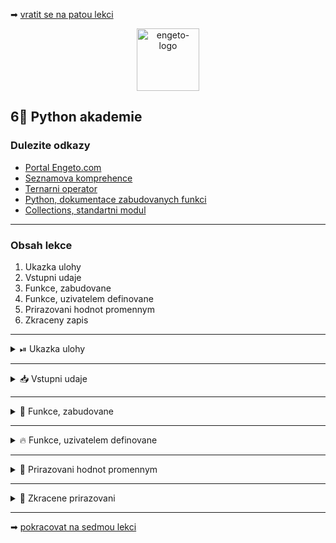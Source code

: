 ➡ [vratit se na patou lekci](https://github.com/Bralor/python-academy/tree/lekce05)

<p align="center">
  <img alt="engeto-logo" width="100px" src="https://engeto.cz/wp-content/uploads/2019/01/engeto-square.png" />
</p>

## 6⃣ Python akademie
###  Dulezite odkazy
- [Portal Engeto.com](https://engeto.com/)
- [Seznamova komprehence](http://howto.py.cz/cap08.htm#10)
- [Ternarni operator](https://book.pythontips.com/en/latest/ternary_operators.html)
- [Python, dokumentace zabudovanych funkci](https://docs.python.org/3/library/functions.html)
- [Collections, standartni modul](https://docs.python.org/3/library/collections.html#collections.Counter)
---

###  Obsah lekce
1. Ukazka ulohy
2. Vstupni udaje
3. Funkce, zabudovane
4. Funkce, uzivatelem definovane
5. Prirazovani hodnot promennym
6. Zkraceny zapis
---

<details>
  <summary>⏯  Ukazka ulohy</summary>

  1. ✌  [Stahnete si sestou lekci jako **zip**](https://github.com/Bralor/python-academy/archive/lekce06.zip)
  2. 💪 Presunte se ke stazenemu souboru
  3. 🙏 Spustte soubor **upravene_udaje** v PyCharm
  4. 🐍 Spustte program pomoci klaves **ctrl+shift+F10**
  5. 🎥 Zkousejte!

</details>

---

<details>
  <summary>📥 Vstupni udaje</summary>

  #### 📜 Upravene & scrapovane detaily
  ```python
  UDAJE = """
  byt0001,55m2,Olomouc,ul.Heyrovského,
  byt0003,65m2,Olomouc,ul.Novosadský_dvůr,
  byt0004,75m2,Olomouc,ul.Wolkerova,
  byt0004,68m2,Olomouc,ul.Zikova,
  byt0001,36m2,Olomouc,ul.Nová_Ulice,
  byt0003,46m2,Olomouc,ul.Nové_sady,
  byt0004,75m2,Olomouc,ul.Nová_Ulice,
  byt0003,42m2,Olomouc,ul.Nová_Ulice,
  byt0005,107m2,Olomouc,ul.Nová_Ulice,
  byt0003,74m2,Olomouc,ul.Uničovská,
  byt0003,42m2,Olomouc,ul.Nešverova,
  byt0002,55m2,Olomouc,ul.Dělnická,
  byt0004,59m2,Olomouc,ul.Zirmova,
  byt0007,92m2,Olomouc,ul.Nová_Ulice,
  byt0002,52m2,Olomouc,ul.Nová_Ulice,
  byt0004,76m2,Olomouc,ul.Nová_Ulice,
  byt0002,81m2,Olomouc,ul.Nová_Ulice,
  byt0003,64m2,Olomouc,ul.Za_vodojemem,
  byt0007,113m2,Olomouc,ul.Jihoslovanská,
  byt0005,94m2,Olomouc,ul.Uničovská,
  byt0003,42m2,Olomouc,ul.Rošického,
  byt0003,75m2,Olomouc,ul.Rošického,
  byt0004,48m2,Olomouc,ul.Handského,
  byt0004,68m2,Olomouc,ul.Komenského,
  byt0003,61m2,Olomouc,ul.Jarmily_Glazarové,
  byt0004,39m2,Olomouc,ul.Přichystalova,
  byt0003,70m2,Olomouc,ul.Foerstova,
  byt0005,61m2,Olomouc,ul.Nová_Ulice,
  byt0007,88m2,Olomouc,ul.Nová_Ulice,
  byt0003,92m2,Olomouc,ul.U_cukrovaru,
  byt0003,56m2,Olomouc,ul.U_cukrovaru,
  byt0004,56m2,Olomouc,ul.Paseka,
  byt0002,74m2,Olomouc,ul.Rokycanova,
  byt0007,116m2,Olomouc,ul.U_cukrovaru,
  byt0004,59m2,Olomouc,ul.Řezáčova,
  byt0004,100m2,Olomouc,ul.Libušina,
  byt0003,64m2,Olomouc,ul.Řezáčova,
  byt0001,33m2,Olomouc,ul.Libušina,
  byt0006,87m2,Olomouc,ul.Černá cesta,
  byt0007,95m2,Olomouc,ul.Kaštanová,
  byt0003,74m2,Olomouc,ul.Nová_Ulice,
  byt0003,75m2,Olomouc,ul.Nová_Ulice,
  byt0004,86m2,Olomouc,ul.Hněvotínská,
  byt0002,67m2,Olomouc,ul.Polská,
  byt0007,120m2,Olomouc,ul.Dvořákova,
  byt0004,90m2,Olomouc,ul.Dvořákova,
  byt0004,86m2,Olomouc,ul.Nová Ulice,
  byt0003,75m2,Olomouc,ul.Nešverova,
  byt0001,45m2,Olomouc,ul.Zirmova,
  byt0006,114m2,Olomouc,ul.Přichystalová,
  """

  PREVOD_UDAJU = {
    "byt0001": "1+1",
    "byt0002": "2+1",
    "byt0003": "2+kk",
    "byt0004": "3+1",
    "byt0005": "3+kk",
    "byt0006": "4+1",
    "byt0007": "4+kk",
  }
  ```

</details>

---

<details>
  <summary>👼 Funkce, zabudovane</summary>

  #### ☝ K zapamatovani
  - nemusime definovat
  - pripravene na pouziti(_zavolat_)
  - soupisku vsech najdeme v sekci [odkazy](#dulezite-odkazy)
  - setrime prsty
  - citelnejsi zapis
  - opakovane pouzitelne

  #### ❓ Jak vypada zabudovana funkce
  ```python
  print("Ahoj, uz buh-vi-po-kolikate!")
  input("Nejaky vstup:")
  int("3")
  str(3)
  round(3.1234, 2)
  ord("@")
  chr(64)
  x = 2
  eval("x + 1")
  ```
  [**🔝 Vyzkousej sam 🔝**](https://repl.it/@JustBraloR/builtinsfunc#main.py)

</details>

---

<details>
  <summary>🔥 Funkce, uzivatelem definovane</summary>

  #### ☝ K zapamatovani
  - neni soucasti standartni knihovny Pythonu
  - nejprve potrebuji zapsat jeji _definici_
  - pokud ji chci _spustit_, musim ji _zavolat_
  - `def` klicovy vyraz v zahlavi definice
  - `vypocitej_sumu` nasleduje jmeno funkce, budu potrebovat pri spusteni
  - `cisla` v kulate zavorce je parametr funkce (idealne 2, max. 3)
  - pokud jmeno funkce neni dostatecne popisne, zapisu dokumentaci
  - `return` ohlaseni, pokud chci z funkce vratit nejaky udaj
  - `vypocitej_sumu()` spusteni funkce (_volani_)
  - `seznam_cisel` argument funkce, ktery chci pouzit ve funkci

  #### ❓ Jak vypada zabudovana funkce
  ```python
  def jmeno_funkce(parametr_1, parametr_2):
      # odsazeny kod
      # VOLITELNE: vraceni hodnoty
  ```
  **Priklad funkce**
  ```python
  def vypocitej_sumu(cisla):
      """Dokumentace funkce"""
      suma_cisel = 0
      for cislo in cisla:
          suma_cisel = suma_cisel + cislo
      return suma_cisel


  seznam_cisel = [11, 22, 33, 44, 55, 66, 77, 88, 99]
  vysledek = vypocitej_sumu(seznam_cisel)
  print(f"SUMA VSECH CISEL: {vysledek}")
  ```
  [**🔝 Vyzkousej sam 🔝**](https://repl.it/@JustBraloR/sumnumbers#main.py)

  **Pozor!** Nas zapis muzeme vylepsit nekolika kroky:
  1. Napovidani datovych typu
  2. Zkraceny zapis
  3. f-string, volani funkce
  4. Idealne pouzit `sum` funkci 😏

<details>
  <summary>💣Nase prvni funkce</summary>

  #### 🥅 Nas cil
  Nejprve bez funkce. Chceme napsat mechanismus, ktery prevede `byt0001`
  na `1+1`.

  #### 1⃣ Prvni krok
  Nejprve pomocna promenna `udaj_1`:
  ```python
  udaj_1 = "byt0001"
  ```

  #### 2⃣ Control-flow
  Mechanismus, kterym provedu prevedeni:
  ```python
  if udaj_1 in PREVOD_UDAJU.keys():
      udaj_1 = PREVOD_UDAJU[udaj_1]
  ```
  Pokud nebude hodnota ve slovniku, musime myslet na `KeyError`:
  ```python
  else:
      print("NEZNAMY TYP BYTU!")
  ```
  **Pozor!** Nas zapis muzeme vylepsit nekolika kroky:
  1. Odstranit metodu `keys`
  2. Ternarni operator
  3. Metoda slovniku `get`

  #### 3⃣ Pomoci funkce
  Zapiseme pomoci funkce a doplnime pocitani:
  ```python
  def prevodnik_bytu(typ_bytu: str, vzor: dict) -> str:
      """Prevede a zapocita stavajici typ bytu na novy"""
      if typ_bytu in vzor:
          typ_bytu = vzor[typ_bytu]
          return typ_bytu
      else:
          print("NEZNAMY TYP BYTU!")

  vysledny_typ = prevodnik_bytu(udaj_1, PREVOD_UDAJU)
  print(f"PUVODNI: {udaj_1}, NOVY: {vysledny_typ}")
  ```

</details>

</details>

---

<details>
  <summary>🚦 Prirazovani hodnot promennym</summary>

<details>
  <summary>📜 Jak ziskat puvodni typ bytu</summary>

  #### 1⃣ Jak prochazet retezec po radcich
  ```python
  for radek in UDAJE.split():
      print(f"{radek=}")
  ```

  #### 2⃣ Jak rozdelit radek
  ```python
  for radek in UDAJE.split():
      radek = radek.split(",")
      print(f"""
        {radek[0]=}
        {radek[1]=}
        {radek[2]=}
        {radek[3]=}
      """)
  ```

  #### 3⃣ Vicenasobne prirazovani hodnot
  Pocet jmen promennych odpovida hodnotam:
  ```python
  for radek in UDAJE.split():
      typ, plocha, mesto, ulice = radek.split(",")
      print(f"""
        {typ=}
        {plocha=}
        {mesto=}
        {ulice=}
      """)
  ```

  Pocet jmen promennych neodpovida hodnotam (musim pouzit `*`):
  ```python
  for radek in UDAJE.split():
      typ, *dalsi_udaje = radek.split(",")
      print(f"""
        {typ=}
        {dalsi_udaje=}
      """)
  ```
  **Pozor!** Pokud si nebude pocet jmen promennych a hodnot promennych
  odpovidat, dostaneme `ValueError`

---

</details>

<details>
  <summary>📆 Jak inkrementovat uspesna prevedeni</summary>

  #### 🆘 Opet pouzijeme prirazovani vice hodnot
  Krome prevedeneho udaje vratime cele cislo `1`:
  ```python
  def prevodnik_bytu(typ_bytu: str, vzor: dict) -> str:
      """Prevede a zapocita stavajici typ bytu na novy"""
      if typ_bytu in vzor:
          typ_bytu = vzor[typ_bytu]
          return (typ_bytu, 1)      # vracim tuple s hodnotami
      else:
          print("NEZNAMY TYP BYTU!")
          return 0                  # vracim pouze 0
  ```
  **Pozor!** Aby nam zapis fungoval musime v obou variantach vracet `tuple` se
  dvema hodnotami! Provedeme drobnou upravu:
  ```python
      else:
          return ("NEZNAMY TYP BYTU!", 0)
  ```

  #### 🤙 Zavolame funkci
  Opravena funkce vraci dve hodnoty, takze musim davat pozor pri spousteni:
  ```python
  for radek in UDAJE.split():
      typ, *dalsi_udaje = radek.split(",")
      upraveny_typ, prirustek = prevodnik_bytu(typ, PREVOD_UDAJU)
  ```
  Doplnime pocitani uspesnych prevodu:
  ```python
  vysledek = set()
  uspesne = 0

  for radek in UDAJE.split():
      typ, *dalsi_udaje = radek.split(",")
      upraveny_typ, prirustek = prevodnik_bytu(typ, PREVOD_UDAJU)
      uspesne = uspesne + prirustek
      print(f"{uspesne=}, {upraveny_typ=}")
  ```

</details>

</details>

---

<details>
  <summary>🎯 Zkracene prirazovani</summary>

  #### ❓ Jak zkracene prirazeni vypada
  Zatim jsme si povidali pouze o nasledujicim zpusobu:
  ```
  x = x <operator> y
  ```
  Zkracene prirazeni vypada nasledovne:
  ```
  x <operator>= y
  ```

  #### 👌 Vyhody
  1. Zkratim zapis
  2. Neztratim citelnost zapisu
  3. Pouze upravim puvodni hodnotu (1 krok)
  4. Puvodni zapis vytvoreni promennou a priradi hodnotu (2 kroky)

<details>
  <summary>✂ Zkratime zapis</summary>

  #### ♻ Upravime cyklus
  ```python
  for radek in UDAJE.split():
      typ, *dalsi_udaje = radek.split(",")
      upraveny_typ, prirustek = prevodnik_bytu(typ, PREVOD_UDAJU)
      uspesne += prirustek
  ```

  #### 🕹 Spojime se zbytkem udaj
  ```python
  upraveny_radek = f"{upraveny_typ},{dalsi_udaje}"
  ```

  #### 🔛 Ulozime hotovy vysledek
  Potrebujeme jednotlive udaje spojit pomoci metody retezcu `join`:
  ```python
  ", ".join(["A", "B", "C"])        # 'A, B, C'
  "#".join(["A", "B", "C"])         # 'A#B#C'
  ```
  Upravene reseni:
  ```python
  upraveny_radek = f"{upraveny_typ},{','.join(dalsi_udaje)}"
  vysledky.add(upraveny_radek)
  ```

  #### 💌 Zaverecny vystup
  ```python
  for vysledek in vysledky:
      if "NEZNAMY TYP BYTU!" in vysledek:
          continue
      else:
          print(f"{vysledek=}")
  else:
      print(f"PREVEDENO: {uspesne} UDAJU")
  ```
  **Pozor!** Nas zapis muzeme dale vylepsit.

</details>

</details>

---

➡ [pokracovat na sedmou lekci](https://github.com/Bralor/python-academy/tree/lekce07)

